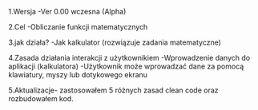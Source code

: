 1.Wersja -Ver 0.00 wczesna (Alpha)

2.Cel -Obliczanie funkcji matematycznych

3.jak działa? -Jak kalkulator (rozwiązuje zadania matematyczne)

4.Zasada działania interakcji z użytkownikiem -Wprowadzenie danych do aplikacji (kalkulatora) -Użytkownik może wprowadzać dane za pomocą klawiatury, myszy lub dotykowego ekranu

5.Aktualizacje- zastosowałem 5 różnych zasad clean code oraz rozbudowałem kod. 
